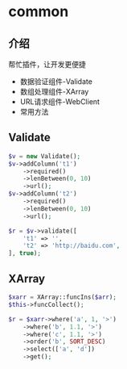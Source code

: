 # common
## 介绍
帮忙插件，让开发更便捷
- 数据验证组件-Validate
- 数组处理组件-XArray
- URL请求组件-WebClient
- 常用方法

## Validate
```php
$v = new Validate();
$v->addColumn('t1')
    ->required()
    ->lenBetween(0, 10)
    ->url();
$v->addColumn('t2')
    ->required()
    ->lenBetween(0, 10)
    ->url();

$r = $v->validate([
    't1' => '',
    't2' => 'http://baidu.com',
], true);
```

## XArray
```php
$xarr = XArray::funcIns($arr);
$this->funcCollect();

$r = $xarr->where('a', 1, '>')
    ->where('b', 1.1, '>')
    ->where('c', 1.1, '>')
    ->order('b', SORT_DESC)
    ->select(['a', 'd'])
    ->get();
```